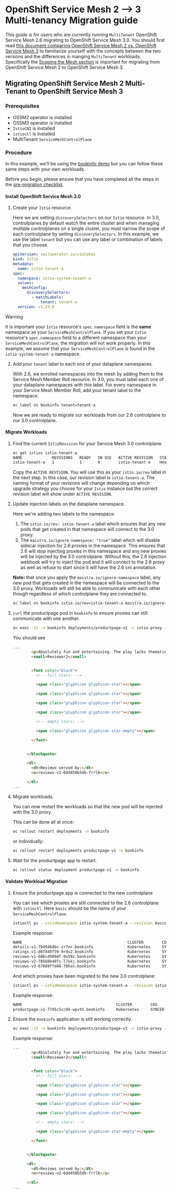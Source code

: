 # OpenShift Service Mesh 2 --> 3 Multi-tenancy Migration guide

This guide is for users who are currently running `MultiTenant` OpenShift Service Mesh 2.6 migrating to OpenShift Service Mesh 3.0. You should first read [this document comparing OpenShift Service Mesh 2 vs. OpenShift Service Mesh 3](../../ossm2-vs-ossm3.md) to familiarize yourself with the concepts between the two versions and the differences in manging `MultiTenant` workloads. Specifically the [Scoping the Mesh section](../../ossm2-vs-ossm3.md#scoping-of-the-mesh-discovery-selectors-and-labels-replace-servicemeshmemberroll-and-servicemeshmember) is important for migrating from OpenShift Service Mesh 2 to OpenShift Service Mesh 3.

## Migrating OpenShift Service Mesh 2 Multi-Tenant to OpenShift Service Mesh 3

### Prerequisites

- OSSM2 operator is installed
- OSSM3 operator is installed
- `IstioCNI` is installed
- `istioctl` is installed
- MultiTenant `ServiceMeshControlPlane`

### Procedure

In this example, we'll be using the [bookinfo demo](https://raw.githubusercontent.com/Maistra/istio/maistra-2.6/samples/bookinfo/platform/kube/bookinfo.yaml) but you can follow these same steps with your own workloads.

Before you begin, please ensure that you have completed all the steps in the [pre-migration checklist](../README.md#pre-migration-checklist).

<!-- Developer instructions for testing with a fresh 2.6 install.

1. Create SMCP namespace

```sh
oc create ns istio-system-tenant-a
```

1. Create SMCP

   ```yaml
   apiVersion: maistra.io/v2
   kind: ServiceMeshControlPlane
   metadata:
     name: basic
     namespace: istio-system-tenant-a
   spec:
     security:
       manageNetworkPolicy: false
       dataPlane:
         mtls: true
     addons:
       grafana:
         enabled: false
       kiali:
         enabled: false
       prometheus:
         enabled: false
     gateways:
       openshiftRoute:
         enabled: false
     mode: MultiTenant
     policy:
       type: Istiod
     profiles:
       - default
     telemetry:
       type: Istiod
     tracing:
       type: None
     version: v2.6
   ```

1. Create bookinfo namespace

   ```sh
   oc create ns bookinfo
   ```

1. Add bookinfo to the SMMR

   ```yaml
   apiVersion: maistra.io/v1
   kind: ServiceMeshMemberRoll
   metadata:
     name: default
     namespace: istio-system-tenant-a
   spec:
     members:
       - bookinfo
   ```

1. Deploy bookinfo

   ```sh
   oc apply -n bookinfo -f https://raw.githubusercontent.com/Maistra/istio/maistra-2.6/samples/bookinfo/platform/kube/bookinfo.yaml
   ```

1. Ensure pods are all healthy and you see `2/2` pods indicating a sidecar was injected.

   ```sh
   oc get pods -n bookinfo
   ```

   Example output

   ```sh
   NAME                             READY   STATUS    RESTARTS   AGE
   details-v1-75cb5b97b4-5c6nm      2/2     Running   0          6h13m
   productpage-v1-899d756d8-ch424   2/2     Running   0          6h10m
   ratings-v1-58757c649b-8bdg4      2/2     Running   0          6h13m
   reviews-v1-6878c868b6-42kw7      2/2     Running   0          6h13m
   reviews-v2-6c8bd45654-jpt76      2/2     Running   0          6h13m
   reviews-v3-57997d6ccd-j6pmh      2/2     Running   0          6h13m
   ``` -->

#### Install OpenShift Service Mesh 3.0

1. Create your `Istio` resource.

   Here we are setting `discoverySelectors` on our `Istio` resource. In 3.0, controlplanes by default watch the entire cluster and when managing multiple controlplanes on a single cluster, you must narrow the scope of each controlplane by setting `discoverySelectors`. In this example, we use the label `tenant` but you can use any label or combination of labels that you choose.

   ```yaml
   apiVersion: sailoperator.io/v1alpha1
   kind: Istio
   metadata:
     name: istio-tenant-a
   spec:
     namespace: istio-system-tenant-a
     values:
       meshConfig:
         discoverySelectors:
           - matchLabels:
               tenant: tenant-a
     version: v1.23.0
   ```

> [!WARNING]
> It is important your `Istio` resource's `spec.namespace` field is the **same** namespace as your `ServiceMeshControlPlane`. If you set your `Istio` resource's `spec.namespace` field to a different namespace than your `ServiceMeshControlPlane`, the migration will not work properly. In this example, we assume that your `ServiceMeshControlPlane` is found in the `istio-system-tenant-a` namespace.

2. Add your `tenant` label to each one of your dataplane namespaces.

   With 2.6, we enrolled namespaces into the mesh by adding them to the Service Mesh Member Roll resource. In 3.0, you must label each one of your dataplane namespaces with this label. For every namespace in your Service Mesh Member Roll, add your tenant label to the namespace.

   ```sh
   oc label ns bookinfo tenant=tenant-a
   ```

   Now we are ready to migrate our workloads from our 2.6 controlplane to our 3.0 controlplane.

#### Migrate Workloads

1. Find the current `IstioRevision` for your Service Mesh 3.0 controlplane.

   ```sh
   oc get istios istio-tenant-a
   NAME             REVISIONS   READY   IN USE   ACTIVE REVISION   STATUS    VERSION   AGE
   istio-tenant-a   1           1       0        istio-tenant-a    Healthy   v1.24.1   30s
   ```

   Copy the `ACTIVE REVISION`. You will use this as your `istio.io/rev` label in the next step. In this case, our revision label is `istio-tenant-a`. The naming format of your revisions will change depending on which upgrade strategy you choose for your `Istio` instance but the correct revision label will show under `ACTIVE REVISION`.

1. Update injection labels on the dataplane namespace.

   Here we're adding two labels to the namespace:

   1. The `istio.io/rev: istio-tenant-a` label which ensures that any new pods that get created in that namespace will connect to the 3.0 proxy.
   2. The `maistra.io/ignore-namespace: "true"` label which will disable sidecar injection for 2.6 proxies in the namespace. This ensures that 2.6 will stop injecting proxies in this namespace and any new proxies will be injected by the 3.0 controlplane. Without this, the 2.6 injection webhook will try to inject the pod and it will connect to the 2.6 proxy as well as refuse to start since it will have the 2.6 cni annotation.

   **Note:** that once you apply the `maistra.io/ignore-namespace` label, any new pod that gets created in the namespace will be connected to the 3.0 proxy. Workloads will still be able to communicate with each other though regardless of which controlplane they are connected to.

   ```sh
   oc label ns bookinfo istio.io/rev=istio-tenant-a maistra.io/ignore-namespace="true" --overwrite=true
   ```

1. `curl` the productpage pod in `bookinfo` to ensure proxies can still communicate with one another.

   ```sh
   oc exec -it -n bookinfo deployments/productpage-v1 -c istio-proxy -- curl localhost:9080/productpage
   ```

   You should see

   ```html
   ...
           <p>Absolutely fun and entertaining. The play lacks thematic depth when compared to other plays by Shakespeare.</p>
           <small>Reviewer2</small>


           <font color="black">
             <!-- full stars: -->

             <span class="glyphicon glyphicon-star"></span>

             <span class="glyphicon glyphicon-star"></span>

             <span class="glyphicon glyphicon-star"></span>

             <span class="glyphicon glyphicon-star"></span>

             <!-- empty stars: -->

             <span class="glyphicon glyphicon-star-empty"></span>

           </font>


         </blockquote>

         <dl>
           <dt>Reviews served by:</dt>
           <u>reviews-v2-6dd458b5db-frrlb</u>

         </dl>
   ...
   ```

1. Migrate workloads.

   You can now restart the workloads so that the new pod will be injected with the 3.0 proxy.

   This can be done all at once:

   ```sh
   oc rollout restart deployments -n bookinfo
   ```

   or individually:

   ```sh
   oc rollout restart deployments productpage-v1 -n bookinfo
   ```

1. Wait for the productpage app to restart.

   ```sh
   oc rollout status deployment productpage-v1 -n bookinfo
   ```

#### Validate Workload Migration

1. Ensure the productpage app is connected to the new controlplane

   You can see which proxies are still connected to the 2.6 controlplane with `istioctl`. Here `basic` should be the name of your `ServiceMeshControlPlane`:

   ```sh
   istioctl ps --istioNamespace istio-system-tenant-a --revision basic
   ```

   Example response:

   ```sh
   NAME                                              CLUSTER        CDS        LDS        EDS        RDS          ECDS         ISTIOD                            VERSION
   details-v1-7b49464bc-zr7nr.bookinfo               Kubernetes     SYNCED     SYNCED     SYNCED     SYNCED       NOT SENT     istiod-basic-6c9f8d9894-sh6lx     1.20.8
   ratings-v1-d6f449f59-9rds2.bookinfo               Kubernetes     SYNCED     SYNCED     SYNCED     SYNCED       NOT SENT     istiod-basic-6c9f8d9894-sh6lx     1.20.8
   reviews-v1-686cd989df-9x59z.bookinfo              Kubernetes     SYNCED     SYNCED     SYNCED     SYNCED       NOT SENT     istiod-basic-6c9f8d9894-sh6lx     1.20.8
   reviews-v2-785b8b48fc-l7xkj.bookinfo              Kubernetes     SYNCED     SYNCED     SYNCED     SYNCED       NOT SENT     istiod-basic-6c9f8d9894-sh6lx     1.20.8
   reviews-v3-67889ffd49-7bhxn.bookinfo              Kubernetes     SYNCED     SYNCED     SYNCED     SYNCED       NOT SENT     istiod-basic-6c9f8d9894-sh6lx     1.20.8
   ```

   And which proxies have been migrated to the new 3.0 controlplane:

   ```sh
   istioctl ps --istioNamespace istio-system-tenant-a --revision istio-tenant-a
   ```

   Example response:

   ```sh
   NAME                                         CLUSTER        CDS        LDS        EDS        RDS        ECDS     ISTIOD                      VERSION
   productpage-v1-7745c5cc94-wpvth.bookinfo     Kubernetes     SYNCED     SYNCED     SYNCED     SYNCED              istiod-5bbf98dccf-n8566     1.23.0
   ```

1. Ensure the `bookinfo` application is still working correctly.

   ```sh
   oc exec -it -n bookinfo deployments/productpage-v1 -c istio-proxy -- curl localhost:9080/productpage
   ```

   Example response:

   ```html
   ...
           <p>Absolutely fun and entertaining. The play lacks thematic depth when compared to other plays by Shakespeare.</p>
           <small>Reviewer2</small>


           <font color="black">
             <!-- full stars: -->

             <span class="glyphicon glyphicon-star"></span>

             <span class="glyphicon glyphicon-star"></span>

             <span class="glyphicon glyphicon-star"></span>

             <span class="glyphicon glyphicon-star"></span>

             <!-- empty stars: -->

             <span class="glyphicon glyphicon-star-empty"></span>

           </font>


         </blockquote>

         <dl>
           <dt>Reviews served by:</dt>
           <u>reviews-v2-6dd458b5db-frrlb</u>

         </dl>
   ...
   ```
